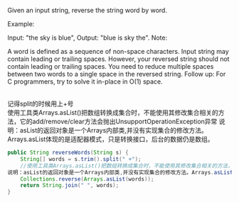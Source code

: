 Given an input string, reverse the string word by word.

Example:  

Input: "the sky is blue",
Output: "blue is sky the".
Note:

A word is defined as a sequence of non-space characters.
Input string may contain leading or trailing spaces. However, your reversed string should not contain leading or trailing spaces.
You need to reduce multiple spaces between two words to a single space in the reversed string.
Follow up: For C programmers, try to solve it in-place in O(1) space.

<br>记得split的时候用上+号
<br>使用工具类Arrays.asList()把数组转换成集合时，不能使用其修改集合相关的方法，它的add/remove/clear方法会抛出UnsupportOperationException异常
说明：asList的返回对象是一个Arrays内部类,并没有实现集合的修改方法。Arrays.asList体现的是适配器模式，只是转换接口，后台的数据仍是数组。
```java
public String reverseWords(String s) {
    String[] words = s.trim().split(" +");
    //使用工具类Arrays.asList()把数组转换成集合时，不能使用其修改集合相关的方法，它的add/remove/clear方法会抛出UnsupportOperationException异常
说明：asList的返回对象是一个Arrays内部类,并没有实现集合的修改方法。Arrays.asList体现的是适配器模式，只是转换接口，后台的数据仍是数组。
    Collections.reverse(Arrays.asList(words));
    return String.join(" ", words);
}
```
